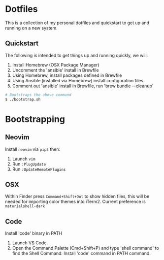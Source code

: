# Dotfiles

This is a collection of my personal dotfiles and quickstart to get up and running on a new system.

## Quickstart

The following is intended to get things up and running quickly, we will:

1. Install Homebrew (OSX Package Manager)
2. Uncomment the 'ansible' install in Brewfile
3. Using Homebrew, install packages defined in Brewfile
4. Using Ansible (installed via Homebrew) install configuration files
5. Comment out 'ansible' install in Brewfile, run 'brew bundle --cleanup'

```bash
# Bootstraps the above command
$ ./bootstrap.sh
```

# Bootstrapping

## Neovim
Install `neovim` via `pip3` then:

1. Launch `vim`
2. Run `:PlugUpdate`
3. Run `:UpdateRemotePlugins`

## OSX

Within Finder press `Command+Shift+Dot` to show hidden files, this will be needed for importing color themes into iTerm2. Current preference is `materialshell-dark`

## Code

Install 'code' binary in PATH

1. Launch VS Code.
2. Open the Command Palette (Cmd+Shift+P) and type 'shell command' to find the Shell Command: Install 'code' command in PATH command.

